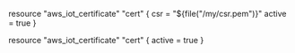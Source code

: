 resource "aws_iot_certificate" "cert" {
  csr    = "${file("/my/csr.pem")}"
  active = true
}

resource "aws_iot_certificate" "cert" {
  active = true
}
